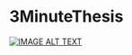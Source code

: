 # 3MinuteThesis

 
 
 

[![IMAGE ALT TEXT](http://img.youtube.com/vi/6IHjovtcu3Y/0.jpg)](http://www.youtube.com/watch?v=6IHjovtcu3Y "Andre's Presentation")
